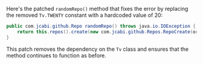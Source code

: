 Here's the patched `randomRepo()` method that fixes the error by replacing the removed `Tv.TWENTY` constant with a hardcoded value of 20:
```java
public com.jcabi.github.Repo randomRepo() throws java.io.IOException {
    return this.repos().create(new com.jcabi.github.Repos.RepoCreate(org.apache.commons.lang3.RandomStringUtils.randomAlphanumeric(20), true));
}
```
This patch removes the dependency on the `Tv` class and ensures that the method continues to function as before.